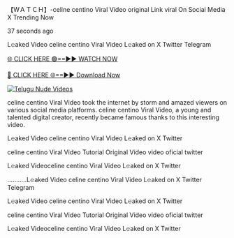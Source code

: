 【﻿WＡＴＣＨ】-celine centino Viral Video original Link viral On Social Media X Trending Now



37 seconds ago

L𝚎aked Video celine centino Viral Video L𝚎aked on X Twitter Telegram

[🌐 CLICK HERE 🟢==►► WATCH NOW](https://viral-xone.blogspot.com/2025/01/valovideo.html)

[🔴 CLICK HERE 🌐==►► Download Now](https://viral-xone.blogspot.com/2025/01/valovideo.html)

[![Telugu Nude Videos](https://i.imgur.com/dJHk4Zq.gif)](https://viral-xone.blogspot.com/2025/01/valovideo.html)

celine centino Viral Video took the internet by storm and amazed viewers on various social media platforms. celine centino Viral Video, a young and talented digital creator, recently became famous thanks to this interesting video.

L𝚎aked Video celine centino Viral Video L𝚎aked on X Twitter

celine centino Viral Video Tutorial Original Video video oficial twitter

L𝚎aked Videoceline centino Viral Video L𝚎aked on X Twitter

...........L𝚎aked Video celine centino Viral Video L𝚎aked on X Twitter Telegram

L𝚎aked Video celine centino Viral Video L𝚎aked on X Twitter

celine centino Viral Video Tutorial Original Video video oficial twitter

L𝚎aked Videoceline centino Viral Video L𝚎aked on X Twitter